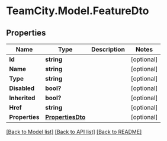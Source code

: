 # TeamCity.Model.FeatureDto
## Properties

Name | Type | Description | Notes
------------ | ------------- | ------------- | -------------
**Id** | **string** |  | [optional] 
**Name** | **string** |  | [optional] 
**Type** | **string** |  | [optional] 
**Disabled** | **bool?** |  | [optional] 
**Inherited** | **bool?** |  | [optional] 
**Href** | **string** |  | [optional] 
**Properties** | [**PropertiesDto**](PropertiesDto.md) |  | [optional] 

[[Back to Model list]](../README.md#documentation-for-models) [[Back to API list]](../README.md#documentation-for-api-endpoints) [[Back to README]](../README.md)

